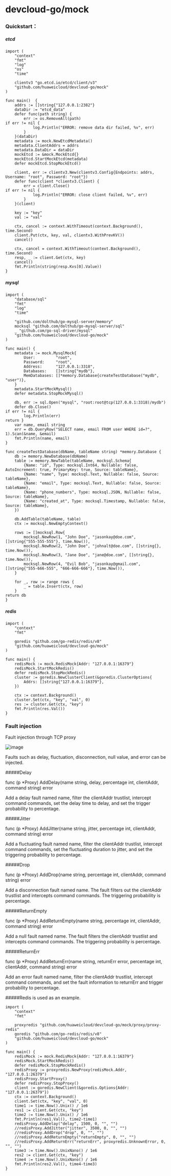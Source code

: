 # devcloud-go/mock

### Quickstart：

##### etcd

```bigquery
import (
	"context"
	"fmt"
	"log"
	"os"
	"time"

	clientv3 "go.etcd.io/etcd/client/v3"
	"github.com/huaweicloud/devcloud-go/mock"
)

func main()  {
	addrs := []string{"127.0.0.1:2382"}
	dataDir := "etcd_data"
	defer func(path string) {
		err := os.RemoveAll(path)
if err != nil {
			log.Println("ERROR: remove data dir failed, %v", err)
		}
	}(dataDir)
	metadata := mock.NewEtcdMetadata()
	metadata.ClientAddrs = addrs
	metadata.DataDir = dataDir
	mockEtcd := &mock.MockEtcd{}
	mockEtcd.StartMockEtcd(metadata)
	defer mockEtcd.StopMockEtcd()

	client, err := clientv3.New(clientv3.Config{Endpoints: addrs, Username: "root", Password: "root"})
	defer func(client *clientv3.Client) {
		err = client.Close()
if err != nil {
			log.Println("ERROR: close client failed, %v", err)
		}
	}(client)

	key := "key"
	val := "val"

	ctx, cancel := context.WithTimeout(context.Background(), time.Second)
	client.Put(ctx, key, val, clientv3.WithPrevKV())
	cancel()

	ctx, cancel = context.WithTimeout(context.Background(), time.Second)
	resp, _ := client.Get(ctx, key)
	cancel()
	fmt.Println(string(resp.Kvs[0].Value))
}

```

##### mysql

```bigquery
import (
	"database/sql"
	"fmt"
	"log"
	"time"

	"github.com/dolthub/go-mysql-server/memory"
	mocksql "github.com/dolthub/go-mysql-server/sql"
	_ "github.com/go-sql-driver/mysql"
	"github.com/huaweicloud/devcloud-go/mock"
)

func main() {
	metadata := mock.MysqlMock{
		User:         "root",
		Password:     "root",
		Address:      "127.0.0.1:3318",
		Databases:    []string{"mydb"},
		MemDatabases: []*memory.Database{createTestDatabase("mydb", "user")},
	}
	metadata.StartMockMysql()
	defer metadata.StopMockMysql()

	db, err := sql.Open("mysql", "root:root@tcp(127.0.0.1:3318)/mydb")
	defer db.Close()
if err != nil {
		log.Println(err)
return }
	var name, email string
	err = db.QueryRow("SELECT name, email FROM user WHERE id=?", 1).Scan(&name, &email)
	fmt.Println(name, email)
}

func createTestDatabase(dbName, tableName string) *memory.Database {
	db := memory.NewDatabase(dbName)
	table := memory.NewTable(tableName, mocksql.Schema{
		{Name: "id", Type: mocksql.Int64, Nullable: false, AutoIncrement: true, PrimaryKey: true, Source: tableName},
		{Name: "name", Type: mocksql.Text, Nullable: false, Source: tableName},
		{Name: "email", Type: mocksql.Text, Nullable: false, Source: tableName},
		{Name: "phone_numbers", Type: mocksql.JSON, Nullable: false, Source: tableName},
		{Name: "created_at", Type: mocksql.Timestamp, Nullable: false, Source: tableName},
	})

	db.AddTable(tableName, table)
	ctx := mocksql.NewEmptyContext()

	rows := []mocksql.Row{
		mocksql.NewRow(1, "John Doe", "jasonkay@doe.com", []string{"555-555-555"}, time.Now()),
		mocksql.NewRow(2, "John Doe", "johnalt@doe.com", []string{}, time.Now()),
		mocksql.NewRow(3, "Jane Doe", "jane@doe.com", []string{}, time.Now()),
		mocksql.NewRow(4, "Evil Bob", "jasonkay@gmail.com", []string{"555-666-555", "666-666-666"}, time.Now()),
	}

	for _, row := range rows {
		_ = table.Insert(ctx, row)
	}
return db
}
```

##### redis

```bigquery
import (
	"context"
	"fmt"
	
	goredis "github.com/go-redis/redis/v8"
	"github.com/huaweicloud/devcloud-go/mock"
)

func main() {
	redisMock := mock.RedisMock{Addr: "127.0.0.1:16379"}
	redisMock.StartMockRedis()
	defer redisMock.StopMockRedis()
	cluster := goredis.NewClusterClient(&goredis.ClusterOptions{
		Addrs: []string{"127.0.0.1:16379"},
	})

	ctx := context.Background()
	cluster.Set(ctx, "key", "val", 0)
	res := cluster.Get(ctx, "key")
	fmt.Println(res.Val())
}
```

### Fault injection
Fault injection through TCP proxy

![image](../img/proxy.png)

Faults such as delay, fluctuation, disconnection, null value, and error can be injected.

#####Delay

func (p *Proxy) AddDelay(name string, delay, percentage int, clientAddr, command string) error

Add a delay fault named name, filter the clientAddr trustlist, intercept command commands, set the delay time to delay, and set the trigger probability to percentage.

#####Jitter

func (p *Proxy) AddJitter(name string, jitter, percentage int, clientAddr, command string) error

Add a fluctuating fault named name, filter the clientAddr trustlist, intercept command commands, set the fluctuating duration to jitter, and set the triggering probability to percentage.

#####Drop

func (p *Proxy) AddDrop(name string, percentage int, clientAddr, command string) error

Add a disconnection fault named name. The fault filters out the clientAddr trustlist and intercepts command commands. The triggering probability is percentage.

#####ReturnEmpty

func (p *Proxy) AddReturnEmpty(name string, percentage int, clientAddr, command string) error

Add a null fault named name. The fault filters the clientAddr trustlist and intercepts command commands. The triggering probability is percentage.

#####ReturnErr

func (p *Proxy) AddReturnErr(name string, returnErr error, percentage int, clientAddr, command string) error

Add an error fault named name, filter the clientAddr trustlist, intercept command commands, and set the fault information to returnErr and trigger probability to percentage.

#####Redis is used as an example.
```bigquery
import (
	"context"
	"fmt"
	
	proxyredis "github.com/huaweicloud/devcloud-go/mock/proxy/proxy-redis"
	goredis "github.com/go-redis/redis/v8"
	"github.com/huaweicloud/devcloud-go/mock"
)

func main() {
	redisMock := mock.RedisMock{Addr: "127.0.0.1:16379"}
	redisMock.StartMockRedis()
	defer redisMock.StopMockRedis()
	redisProxy := proxyredis.NewProxy(redisMock.Addr, "127.0.0.1:26379")
	redisProxy.StartProxy()
	defer redisProxy.StopProxy()
	client := goredis.NewClient(&goredis.Options{Addr: "127.0.0.1:26379"})
	ctx := context.Background()
	client.Set(ctx, "key", "val", 0)
	time1 := time.Now().Unix() / 1e6
	res1 := client.Get(ctx, "key")
	time2 := time.Now().Unix() / 1e6
	fmt.Println(res1.Val(), time2-time1)
	redisProxy.AddDelay("delay", 1500, 0, "", "")
	//redisProxy.AddJitter("jitter", 3500, 0, "", "")
	//redisProxy.AddDrop("drop", 0, "", "")
	//redisProxy.AddReturnEmpty("returnEmpty", 0, "", "")
	//redisProxy.AddReturnErr("returnErr", proxyredis.UnknownError, 0, "", "")
	time3 := time.Now().UnixNano() / 1e6
	res2 := client.Get(ctx, "key")
	time4 := time.Now().UnixNano() / 1e6
	fmt.Println(res2.Val(), time4-time3)
}
```